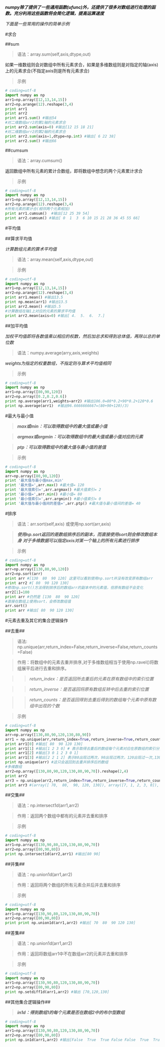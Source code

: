 ***numpy除了提供了一些通用函数(ufunc)外，还提供了很多对数组进行处理的函数。充分利用这些函数将会简化逻辑，提高运算速度***

*下面是一些常用的操作的简单示例*

#求合

##sum
>语法：array.sum(self,axis,dtype,out)

如果一维数组则会对数组中所有元素求合，如果是多维数组则是对指定的轴(axis)上的元素求合(不指定axis则是所有元素求合)

>示例

``` python
# coding=utf-8
import numpy as np
arr1=np.array([12,13,14,15])
arr2=np.arange(12).reshape(3,4)
print arr1
print arr2
print arr1.sum() #输出54
#对二维数组arr2的第1轴的元素求合
print arr2.sum(axis=0) #输出[12 15 18 21]
#对二维数组arr2的第2轴的元素求合
print arr2.sum(axis=1,dtype=np.int) #输出[ 6 22 38]
print arr2.sum() #输出66
```
##cumsum
>语法：array.cumsum()

返回数组中所有元素的累计合数组，即将数组中想念的两个元素累计求合

>示例
```python
# coding=utf-8
import numpy as np
arr1=np.array([12,13,14,15])
arr2=np.arange(12).reshape(3,4)
#所有元素的累计合(相邻两个元素相加)
print arr1.cumsum()  #输出[12 25 39 54]
print arr2.cumsum() #输出[ 0  1  3  6 10 15 21 28 36 45 55 66]
```

#平均值

##算求平均值

*计算数组元素的算术平均值*

>语法：array.mean(self,axis,dtype,out)

>示例
```python
# coding=utf-8
import numpy as np
arr1=np.array([12,13,14,15])
arr2=np.arange(12).reshape(3,4)
print arr1.mean() #输出13.5
print np.mean(arr1) #输出13.5
print arr2.mean() #输出5.5
#计算数组在轴1上对应的元素的算求平均值
print arr2.mean(axis=0) #输出[ 4.  5.  6.  7.]
```

##加平均值

*加权平均值即将各数值乘以相应的权数，然后加总求和得到总体值，再除以总的单位数*

>语法：numpy.average(arry,axis,weights)

*weights为指定的权重数组，不指定则与算术平均值相同*

>示例

```python
# coding=utf-8
import numpy as np
arr1=np.array([80,90,120])
arr2=np.array([0.2,0.2,0.6])
print np.average(arr1,weights=arr2) #输出106.0=80*0.2+90*0.2+120*0.6
print np.average(arr1)  #输出96.6666666667=(80+90+120)/3)
```
#最大与最小值

>***max或min：可以取得数组中的最大值或最小值***

>***argmax或argmin：可以取得数组中的最大值或最小值对应的元素***

>***ptp：可以取得数组中的最大值与最小值的差值***

>示例

```python
# coding=utf-8
import numpy as np
arr=np.array([80,90,120])
print '最大值与最小值max,min' 
print '最大值=',arr.max() #最大值= 120
print '最大值索引=',arr.argmax() #最大值索引= 2
print '最小值=',arr.min() #最小值= 80
print '最小值索引=',arr.argmin() #最小值索引= 0
print '最大值与最小值间的差值=',arr.ptp() #最大值与最小值间的差值= 40
```
#排序

>语法：arr.sort(self,axis) 或使用np.sort(arr,axis)

>***使用np.sort返回的是数组排序后的副本，而直接使用sort则会修改数组本身***
>***对于多维数据可以指定axis对某一个轴上的所有元素进行排序***

>示例

```python
# coding=utf-8
import numpy as np
arr=np.array([130,80,90,120])
arr2=np.sort(arr)
print arr #[130  80  90 120] 这里可以看到使用np.sort并没有改变原有数组arr
print arr2 #[ 80  90 120 130]
#修改np.sort()方法得到排序后的数组arr的副本中的元素值，但原有数组不会变化
arr2[1]=100
print arr #仍然是 [130  80  90 120]
#直接在数组上使用sort，会修改数组值
arr.sort()
print arr #输出[ 80  90 120 130]
```
#元素去重及其它的集合逻辑操作

##去重##

>语法: np.unique(arr,return_index=False,return_inverse=False,return_counts=False)

>作用：将数组中的元素去重并排序,对于多维数组相当于使用np.ravel()将数组展平后进行去重和排序。

 >>*return_index：是否返回所去重后的元素在原有数组中的索引位置*
 
 >>*return_inverse：是否返回将原有数组反转中后去重的索引位置*
 
 >>*return_counts：是否返回得到去重后得到的数组每个元素中原有数组中出现的个数*
 
>示例

```python
# coding=utf-8
import numpy as np
arr=np.array([130,80,90,120,130,80,90])
arr1 = np.unique(arr,return_index=True,return_inverse=True,return_counts=True)
print arr1[0] #输出[ 80  90 120 130]
print arr1[1] #输出[1 2 3 0] # 表示取得去重后的数组每个元素对应在原数组的索引分别为 1 2 3 0
print arr1[2] #输出[3 0 1 2 3 0 1]
print arr1[3] #输出[2 2 1 2] 表示80出现过两次，90出现过两次，120出现过一次,130出现过两次
print np.unique(arr) #这只会返回到去重并排序后的数组
#多维数组
arr2=np.array([130,80,90,120,130,80,90,70]).reshape(2,4)
print arr2
arr3 = np.unique(arr2,return_index=True,return_inverse=True,return_counts=True)
print arr3 #(array([ 70,  80,  90, 120, 130]), array([7, 1, 2, 3, 0]), array([4, 1, 2, 3, 4, 1, 2, 0]), array([1, 2, 2, 1, 2]))
```
##交集##

>语法：np.intersect1d(arr1,arr2)

>作用：返回两个数组中都有的元素并去重和排序

>示例

```python
# coding=utf-8
import numpy as np
arr1=np.array([130,90,80,120,130,80,90,70])
arr2=np.array([80,90,80])
print np.intersect1d(arr2,arr1) #输出[80 90]
```
##并集##

>语法：np.union1d(arr1,arr2)

>作用：返回将两个数组的所有元素合并后并去重和排序

>示例

```python
# coding=utf-8
import numpy as np
arr1=np.array([130,90,80,120,130,80,90,70])
arr2=np.array([80,90,80])
print print np.union1d(arr1,arr2) #输出[ 70  80  90 120 130]
```
##差集##

>语法：np.union1d(arr1,arr2)

>作用：返回将数组arr1中不在数组arr2的元素并去重和排序

>示例

```python
# coding=utf-8
import numpy as np
arr1=np.array([130,90,80,120,130,80,90,70])
arr2=np.array([80,90,80])
print np.setdiff1d(arr1,arr2) #输出 [70,120,130]
```

##其他集合逻辑操作##

> ***in1d：得到数组1的每个元素是否在数组2中的布尔型数组***

```python
# coding=utf-8
import numpy as np
arr1=np.array([130,90,80,120,130,80,90,70])
arr2=np.array([80,90,80])
print np.in1d(arr1,arr2) #输出[False  True  True False False  True  True False]
```
